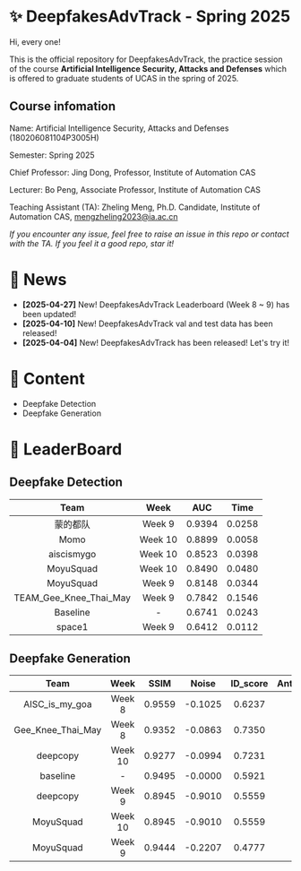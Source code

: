 # ✨ DeepfakesAdvTrack - Spring 2025
Hi, every one! 

This is the official repository for DeepfakesAdvTrack, the practice session of the course **Artificial Intelligence Security, Attacks and Defenses** which is offered to graduate students of UCAS in the spring of 2025.

## Course infomation

Name: Artificial Intelligence Security, Attacks and Defenses (180206081104P3005H)

Semester: Spring 2025

Chief Professor: Jing Dong, Professor, Institute of Automation CAS

Lecturer: Bo Peng, Associate Professor, Institute of Automation CAS

Teaching Assistant (TA): Zheling Meng, Ph.D. Candidate, Institute of Automation CAS, mengzheling2023@ia.ac.cn

*If you encounter any issue, feel free to raise an issue in this repo or contact with the TA.*
*If you feel it a good repo, star it!*

# 📣 News
- **[2025-04-27]** New! DeepfakesAdvTrack Leaderboard (Week 8 ~ 9) has been updated!
- **[2025-04-10]** New! DeepfakesAdvTrack val and test data has been released!
- **[2025-04-04]** New! DeepfakesAdvTrack has been released! Let's try it! 


# 📜 Content
- Deepfake Detection
- Deepfake Generation


# 🥇 LeaderBoard
## Deepfake Detection

|Team | Week | AUC | Time |
|:-----:|:----:|:----:|:------:|
|蒙的都队| Week 9 |0.9394|0.0258|
|Momo| Week 10 |0.8899|0.0058|
|aiscismygo| Week 10 |0.8523|0.0398|
|MoyuSquad| Week 10 |0.8490|0.0480|
|MoyuSquad| Week 9|0.8148|0.0344|
|TEAM_Gee_Knee_Thai_May| Week 9|0.7842|0.1546|
|Baseline| - |0.6741|0.0243|
|space1| Week 9|0.6412|0.0112|


## Deepfake Generation
|Team | Week | SSIM | Noise | ID_score | AntiDet_score | Overall_score |
|:-----:|:----:|:----:|:------:|:----:|:------:|:----:|
|AISC_is_my_goa| Week 8 |0.9559|-0.1025|0.6237|0.7184|2.1955|
|Gee_Knee_Thai_May| Week 8|0.9352|-0.0863|0.7350|0.6043|2.1881|
|deepcopy|Week 10|0.9277|-0.0994|0.7231|0.5553|2.1067|
|baseline| - |0.9495|-0.0000|0.5921|0.0250|1.5666|
|deepcopy|Week 9|0.8945|-0.9010|0.5559|0.9846|1.5340|
|MoyuSquad| Week 10 |0.8945|-0.9010|0.5559|0.9845|1.5339|
|MoyuSquad| Week 9 |0.9444|-0.2207|0.4777|0.1604|1.3618|




